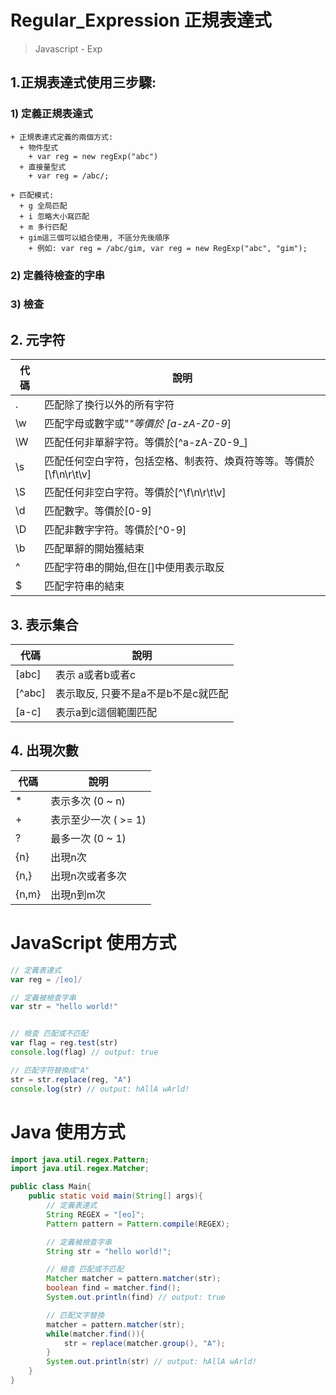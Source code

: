 # Regular_Expression 正規表達式
> Javascript - Exp

## 1.正規表達式使用三步驟:
### 1) 定義正規表達式
    + 正規表達式定義的兩個方式:
      + 物件型式
        + var reg = new regExp("abc")
      + 直接量型式
        + var reg = /abc/;

    + 匹配模式:
      + g 全局匹配
      + i 忽略大小寫匹配
      + m 多行匹配
      + gim這三個可以組合使用, 不區分先後順序
        + 例如: var reg = /abc/gim, var reg = new RegExp("abc", "gim");
### 2) 定義待檢查的字串
### 3) 檢查

## 2. 元字符
| 代碼 | 說明                                                                |
| ---- | ------------------------------------------------------------------- |
| .    | 匹配除了換行以外的所有字符                                          |
| \w   | 匹配字母或數字或"_"等價於   [a-zA-Z0-9_]                            |
| \W   | 匹配任何非單辭字符。等價於[^a-zA-Z0-9_]                             |
| \s   | 匹配任何空白字符，包括空格、制表符、煥頁符等等。等價於 [\f\n\r\t\v] |
| \S   | 匹配任何非空白字符。等價於[^\f\n\r\t\v]                             |
| \d   | 匹配數字。等價於[0-9]                                               |
| \D   | 匹配非數字字符。等價於[^0-9]                                        |
| \b   | 匹配單辭的開始獲結束                                                |
| ^    | 匹配字符串的開始,但在[]中使用表示取反                               |
| $    | 匹配字符串的結束                                                    |


## 3. 表示集合

| 代碼   | 說明                                |
| ------ | ----------------------------------- |
| [abc]  | 表示 a或者b或者c                    |
| [^abc] | 表示取反, 只要不是a不是b不是c就匹配 |
| [a-c]  | 表示a到c這個範圍匹配                |

## 4. 出現次數

| 代碼  | 說明                 |
| ----- | -------------------- |
| *     | 表示多次 (0 ~ n)     |
| +     | 表示至少一次 ( >= 1) |
| ?     | 最多一次 (0 ~ 1)     |
| {n}   | 出現n次              |
| {n,}  | 出現n次或者多次      |
| {n,m} | 出現n到m次           |


# JavaScript 使用方式
```javascript
// 定義表達式
var reg = /[eo]/

// 定義被檢查字串
var str = "hello world!"


// 檢查 匹配或不匹配
var flag = reg.test(str)
console.log(flag) // output: true

// 匹配字符替換成"A"
str = str.replace(reg, "A")
console.log(str) // output: hAllA wArld!

```

# Java 使用方式
```java
import java.util.regex.Pattern;
import java.util.regex.Matcher;

public class Main{
    public static void main(String[] args){
        // 定義表達式
        String REGEX = "[eo]"; 
        Pattern pattern = Pattern.compile(REGEX);

        // 定義被檢查字串
        String str = "hello world!";

        // 檢查 匹配或不匹配
        Matcher matcher = pattern.matcher(str);
        boolean find = matcher.find();
        System.out.println(find) // output: true

        // 匹配文字替換
        matcher = pattern.matcher(str);
        while(matcher.find()){
            str = replace(matcher.group(), "A");
        }
        System.out.println(str) // output: hAllA wArld!
    }
}

```



